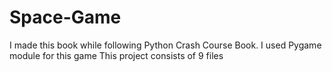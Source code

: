 # Space-Game
I made this book while following Python Crash Course Book. I used Pygame module for this game
This project consists of 9 files 
